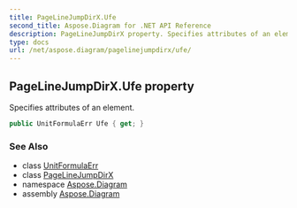 ```yaml
---
title: PageLineJumpDirX.Ufe
second_title: Aspose.Diagram for .NET API Reference
description: PageLineJumpDirX property. Specifies attributes of an element
type: docs
url: /net/aspose.diagram/pagelinejumpdirx/ufe/
---
```

## PageLineJumpDirX.Ufe property

Specifies attributes of an element.

```csharp
public UnitFormulaErr Ufe { get; }
```

### See Also

* class [UnitFormulaErr](../../unitformulaerr/)
* class [PageLineJumpDirX](../)
* namespace [Aspose.Diagram](../../pagelinejumpdirx/)
* assembly [Aspose.Diagram](../../../)


